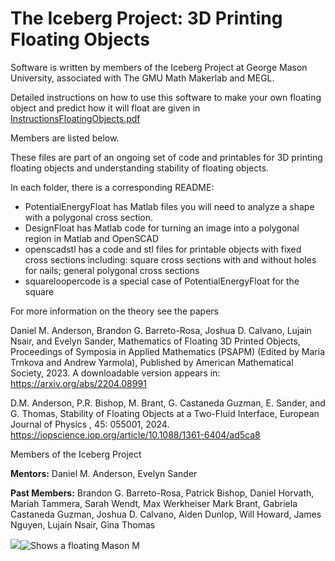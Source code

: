 # The Iceberg Project:  3D Printing Floating Objects

Software is written by members of the Iceberg Project at George Mason University, associated with 
The GMU Math Makerlab and MEGL. 

Detailed instructions on how to use this software to make your own floating object and predict how it will float are given in 
[InstructionsFloatingObjects.pdf](https://InstructionsFloatingObjects.pdf)

Members are listed below.

These files are part of an ongoing set of code and printables for 3D printing floating objects and understanding stability of floating objects. 

In each folder, there is a corresponding README: 

- PotentialEnergyFloat has Matlab files you will need to analyze a shape with a polygonal cross section.
- DesignFloat has Matlab code for turning an image into a polygonal region in Matlab and OpenSCAD
- openscadstl has a code and stl files for printable objects with fixed cross sections including: square cross sections with and without holes for nails; general polygonal cross sections
- squareloopercode is a special case of PotentialEnergyFloat for the square 

For more information on the theory see the papers 

Daniel M. Anderson, Brandon G. Barreto-Rosa, Joshua D. Calvano, Lujain Nsair, and Evelyn Sander, Mathematics of Floating 3D Printed Objects,
Proceedings of Symposia in Applied Mathematics (PSAPM) (Edited by Maria Trnkova and Andrew Yarmola),
Published by American Mathematical Society, 2023. 
A downloadable version appears in: 
https://arxiv.org/abs/2204.08991

D.M. Anderson, P.R. Bishop, M. Brant, G. Castaneda Guzman, E. Sander, and G. Thomas, 
Stability of Floating Objects at a Two-Fluid Interface, European Journal of Physics , 
45: 055001, 2024.
https://iopscience.iop.org/article/10.1088/1361-6404/ad5ca8


Members of the Iceberg Project

**Mentors:**
Daniel M. Anderson, 
Evelyn Sander


**Past Members:**
Brandon G. Barreto-Rosa,
Patrick Bishop,
Daniel Horvath,
Mariah Tammera, 
Sarah Wendt,
Max Werkheiser
Mark Brant,
Gabriela Castaneda Guzman,
Joshua D. Calvano,
Aiden Dunlop,
Will Howard,
James Nguyen,
Lujain Nsair,
Gina Thomas

<picture>
  <img src="/assets/FloatingMasonM.png"><img alt = "Shows a floating Mason M">
</picture>
